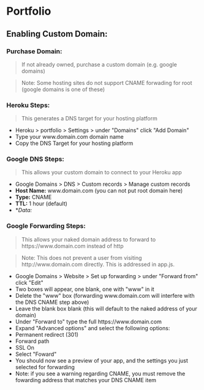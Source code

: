 # Portfolio

## Enabling Custom Domain:

### Purchase Domain:
> If not already owned, purchase a custom domain (e.g. google domains)

> Note: Some hosting sites do not support CNAME forwading for root (google domains is one of these)

### Heroku Steps:
> This generates a DNS target for your hosting platform

- Heroku > portfolio > Settings > under "Domains" click "Add Domain"
 - Type your www<area>.domain.com domain name
 - Copy the DNS Target for your hosting platform

### Google DNS Steps:
> This allows your custom domain to connect to your Heroku app
 
- Google Domains > DNS > Custom records > Manage custom records
 - **Host Name:** www<area>.domain.com (you can not put root domain here)
 - **Type:** CNAME
 - **TTL:** 1 hour (default)
 - **Data:* <DNS target copied from Heroku>
  
### Google Forwarding Steps:
> This allows your naked domain address to forward to https://www<area>.domain.com instead of http
 
> Note: This does not prevent a user from visiting http://www<area>.domain.com directly. This is addressed in app.js.
 
- Google Domains > Website > Set up forwarding > under "Forward from" click "Edit"
 - Two boxes will appear, one blank, one with "www" in it
  - Delete the "www" box (forwarding www<area>.domain.com will interfere with the DNS CNAME step above)
  - Leave the blank box blank (this will default to the naked address of your domain)
- Under "Forward to" type the full https://www<area>.domain.com
- Expand "Advanced options" and select the following options:
 - Permanent redirect (301)
 - Forward path
 - SSL On
 - Select "Foward"
 - You should now see a preview of your app, and the settings you just selected for forwarding
 - Note: if you see a warning regarding CNAME, you must remove the fowarding address that matches your DNS CNAME item
  
 



   
